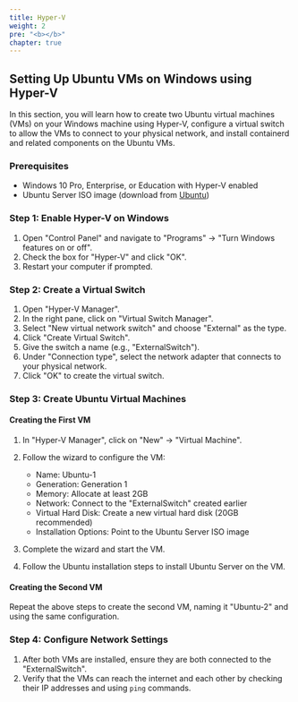 ```yaml
---
title: Hyper-V
weight: 2
pre: "<b></b>"
chapter: true
---
```


## Setting Up Ubuntu VMs on Windows using Hyper-V

In this section, you will learn how to create two Ubuntu virtual machines (VMs) on your Windows machine using Hyper-V, configure a virtual switch to allow the VMs to connect to your physical network, and install containerd and related components on the Ubuntu VMs.

### Prerequisites

- Windows 10 Pro, Enterprise, or Education with Hyper-V enabled
- Ubuntu Server ISO image (download from [Ubuntu](https://ubuntu.com/download/server))

### Step 1: Enable Hyper-V on Windows

1. Open "Control Panel" and navigate to "Programs" -> "Turn Windows features on or off".
2. Check the box for "Hyper-V" and click "OK".
3. Restart your computer if prompted.

### Step 2: Create a Virtual Switch

1. Open "Hyper-V Manager".
2. In the right pane, click on "Virtual Switch Manager".
3. Select "New virtual network switch" and choose "External" as the type.
4. Click "Create Virtual Switch".
5. Give the switch a name (e.g., "ExternalSwitch").
6. Under "Connection type", select the network adapter that connects to your physical network.
7. Click "OK" to create the virtual switch.

### Step 3: Create Ubuntu Virtual Machines

#### Creating the First VM

1. In "Hyper-V Manager", click on "New" -> "Virtual Machine".
2. Follow the wizard to configure the VM:
   - Name: Ubuntu-1
   - Generation: Generation 1
   - Memory: Allocate at least 2GB
   - Network: Connect to the "ExternalSwitch" created earlier
   - Virtual Hard Disk: Create a new virtual hard disk (20GB recommended)
   - Installation Options: Point to the Ubuntu Server ISO image

3. Complete the wizard and start the VM.
4. Follow the Ubuntu installation steps to install Ubuntu Server on the VM.

#### Creating the Second VM

Repeat the above steps to create the second VM, naming it "Ubuntu-2" and using the same configuration.

### Step 4: Configure Network Settings

1. After both VMs are installed, ensure they are both connected to the "ExternalSwitch".
2. Verify that the VMs can reach the internet and each other by checking their IP addresses and using `ping` commands.